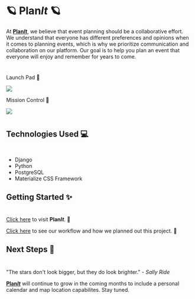 <h1> &#129680; <strong>Plan<em>It</em></strong> &#129680; </h1>

<p> At <a href=""><strong>Plan<em>It</em></strong></a>, we believe that event planning should be a collaborative effort. We understand that everyone has different preferences and opinions when it comes to planning events, which is why we prioritize communication and collaboration on our platform. Our goal is to help you plan an event that everyone will enjoy and remember for years to come. </p>

#

<p>Launch Pad &#128640;</p>
<img src="https://i.imgur.com/A4n6zld.jpg"/>
<p>Mission Control &#127756;</p>
<img src="https://i.imgur.com/lZE6uLK.jpg"/>

#

<h2> Technologies Used &#128187;</h2>

#

- Django
- Python
- PostgreSQL
- Materialize CSS Framework 

<h2> Getting Started &#10024; </h2>

#

<p><a href="">Click here</a> to visit <strong>Plan<em>It</em></strong>. &#128301;</p>
<p><a href="https://trello.com/b/76y3eFfr/project-3">Click here</a> to see our workflow and how we planned out this project. &#128197;</p> 

<h2 >Next Steps &#128173;</h2>

# 

<p>"The stars don't look bigger, but they do look brighter." - <em> Sally Ride </em><p>
<a href=""><strong>Plan<em>It</em></strong></a> will continue to grow in the coming months to include a personal calendar and map location capabilites. Stay tuned. 